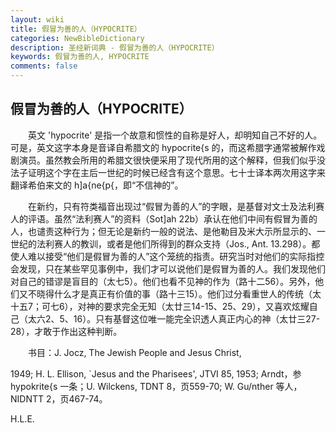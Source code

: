 ```yaml
---
layout: wiki
title: 假冒为善的人（HYPOCRITE）
categories: NewBibleDictionary
description: 圣经新词典 - 假冒为善的人（HYPOCRITE）
keywords: 假冒为善的人, HYPOCRITE
comments: false
---
```


## 假冒为善的人（HYPOCRITE）

　　英文 'hypocrite' 是指一个故意和惯性的自称是好人，却明知自己不好的人。可是，英文这字本身是音译自希腊文的 hypocrite{s 的，而这希腊字通常被解作戏剧演员。虽然教会所用的希腊文很快便采用了现代所用的这个解释，但我们似乎没法子证明这个字在主后一世纪的时候已经含有这个意思。七十士译本两次用这字来翻译希伯来文的 h]a{ne{p{，即“不信神的”。

　　在新约，只有符类福音出现过“假冒为善的人”的字眼，是基督对文士及法利赛人的评语。虽然“法利赛人”的资料（Sot]ah 22b）承认在他们中间有假冒为善的人，也谴责这种行为；但无论是新约一般的说法、是他勒目及米大示所显示的、一世纪的法利赛人的教训，或者是他们所得到的群众支持（Jos., Ant. 13.298）。都使人难以接受“他们是假冒为善的人”这个笼统的指责。研究当时对他们的实际指控会发现，只在某些罕见事例中，我们才可以说他们是假冒为善的人。我们发现他们对自己的错谬是盲目的（太七5）。他们也看不见神的作为（路十二56）。另外，他们又不晓得什么才是真正有价值的事（路十三15）。他们过分看重世人的传统（太十五7；可七6），对神的要求完全无知（太廿三14-15、25、29），又喜欢炫耀自己（太六2、5、16）。只有基督这位唯一能完全识透人真正内心的神（太廿三27-28），才敢于作出这种判断。

　　书目：J. Jocz, The Jewish People and Jesus Christ,

1949; H. L. Ellison, `Jesus and the Pharisees', JTVI 85, 1953; Arndt，参 hypokrite{s 一条；U. Wilckens, TDNT 8，页559-70; W. Gu/nther 等人，NIDNTT 2，页467-74。

H.L.E.










